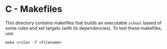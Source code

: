 # C - Makefiles

This directory contains makefiles that builds an executable `school` based of some rules
and set targets (with its dependencies). To test these makefiles, use:

`make <rule> -f <filename>`
